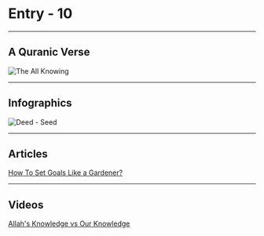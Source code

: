 # Entry - 10

---
## A Quranic Verse

![The All Knowing](https://quranicquotes.com/wp-content/uploads/2021/01/347-quran-english-surah-6-59.jpeg)

---
## Infographics

![Deed - Seed](https://pbs.twimg.com/media/E3YFN_eUUAEA0yP?format=jpg&name=small)

---
## Articles

[How To Set Goals Like a Gardener?](https://productivemuslim.com/how-to-set-goals-like-a-gardener/)

---
## Videos

[Allah's Knowledge vs Our Knowledge](https://youtu.be/aZzxK2Pv6xk)
